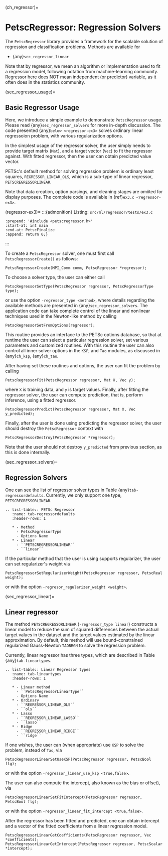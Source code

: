 (ch_regressor)=

# PetscRegressor: Regression Solvers

The ``PetscRegressor`` library provides a framework for the scalable solution of
regression and classification problems. Methods are available for

- {any}`sec_regressor_linear`

Note that by regressor, we mean an algorithm or implementation
used to fit a regression model, following notation from machine-learning community.
Regressor here does NOT mean independent (or predictor) variable, as it often does in the
statistics community.

(sec_regressor_usage)=

## Basic Regressor Usage

Here, we introduce a simple example to demonstrate `PetscRegressor` usage.
Please read {any}`sec_regressor_solvers` for more in-depth discussion.
The code presented {any}`below <regressor-ex3>` solves ordinary linear
regressoion problem, with various regularization options.

In the simplest usage of the regressor solver, the user simply needs to
provide target matrix (`Mat`), and a target vector (`Vec`) to fit
the regressor against. With fitted regressor, then the user can obtain
predicted value vector.

PETSc's default method for solving regression problem is ordinary least squares,
`REGRESSOR_LINEAR_OLS`, which is a sub-type of linear regressor,
`PETSCREGRESSORLINEAR`.

Note that data creation, option parsings, and cleaning stages are omiited for
display purposes. The complete code is available in {ref}`ex3.c <regressor-ex3>`.

(regressor-ex3)=
:::{admonition} Listing: `src/ml/regressor/tests/ex3.c`
```{literalinclude} /../src/ml/regressor/tests/ex3.c
:prepend: '#include <petscregressor.h>'
:start-at: int main
:end-at: PetscFinalize
:append: return 0;}
```
:::

To create a `PetscRegressor` solver, one must first call `PetscRegressorCreate()`
as follows:

```
PetscRegressorCreate(MPI_Comm comm, PetscRegressor *regressor);
```

To choose a solver type, the user can either call

```
PetscRegressorSetType(PetscRegressor regressor, PetscRegressorType type);
```

or use the option `-regressor_type <method>`, where details regarding the
available methods are presented in {any}`sec_regressor_solvers`.
The application code can take complete control of the linear and nonlinear
techniques used in the Newton-like method by calling

```
PetscRegressorSetFromOptions(regressor);
```

This routine provides an interface to the PETSc options database, so
that at runtime the user can select a particular regression solver, set
various parameters and customized routines. With this routine the user
can also control all inner solver options in the `KSP`, and `Tao`
modules, as discussed in {any}`ch_ksp`, {any}`ch_tao`.

After having set these routines and options, the user can fit the problem
by calling

```
PetscRegressorFit(PetscRegressor regressor, Mat X, Vec y);
```

where `X` is training data, and `y` is target values.
Finally, after fitting the regressor solver, the user can compute
prediction, that is, perform inference, using a fitted regressor.

```
PetscRegressorPredict(PetscRegressor regressor, Mat X, Vec y_predicted);
```

Finally, after the user is done using predicting the regressor solver,
the user should destroy the `PetscRegressor` context with

```
PetscRegressorDestroy(PetscRegressor *regressor);
```

Note that the user should not destroy `y_predicted` from previous section,
as this is done internally.

(sec_regressor_solvers)=

## Regression Solvers

One can see the list of regressor solver types in Table
{any}`tab-regressordefaults`. Currently, we only support one type,
`PETSCREGRESSORLINEAR`.

```{eval-rst}
.. list-table:: PETSc Regressor
   :name: tab-regressordefaults
   :header-rows: 1

   * - Method
     - PetscRegressorType
     - Options Name
   * - Linear
     - ``PETSCREGRESSORLINEAR``
     - ``linear``
```

If the particular method that the user is using supports regularizer,
the user can set regularizer's weight via

```
PetscRegressorSetRegularizerWeight(PetscRegressor regressor, PetscReal weight);
```

or with the option `-regresor_regularizer_weight <weight>`.

(sec_regressor_linear)=

## Linear regressor

The method `PETSCREGRESSORLINEAR` (`-regressor_type linear`)
constructs a linear model to reduce the sum of squared differences
between the actual target values in the dataset and the target
values estimated by the linear approximation. By default,
this method will use bound-constrained regularized Gauss-Newton
`TAOBRGN` to solve the regression problem.

Currently, linear regressor has three types, which are described
in Table {any}`tab-lineartypes`.

```{eval-rst}
.. list-table:: Linear Regressor types
   :name: tab-lineartypes
   :header-rows: 1

   * - Linear method
     - ``PetscRegressorLinearType``
     - Options Name
   * - Ordinary
     - ``REGRESSOR_LINEAR_OLS``
     - ``ols``
   * - Lasso
     - ``REGRESSOR_LINEAR_LASSO``
     - ``lasso``
   * - Ridge
     - ``REGRESSOR_LINEAR_RIDGE``
     - ``ridge``
```

If one wishes, the user can (when appropriate) use `KSP` to solve the problem, instead of `Tao`,
via

```
PetscRegressorLinearSetUseKSP(PetscRegressor regressor, PetscBool flg);
```

or with the option `-regressor_linear_use_ksp <true,false>`.

The user can also compute the intercept, also known as the bias or offset), via

```
PetscRegressorLinearSetFitIntercept(PetscRegressor regressor, PetscBool flg);
```

or with the option `-regressor_linear_fit_intercept <true,false>`.

After the regressor has been fitted and predicted, one can obtain intercept and
a vector of the fitted coefficients from a linear regression model.

```
PetscRegressorLinearGetCoefficients(PetscRegressor regressor, Vec *coefficients);
PetscRegressorLinearGetIntercept(PetscRegressor regressor, PetscScalar *intercept);
```
